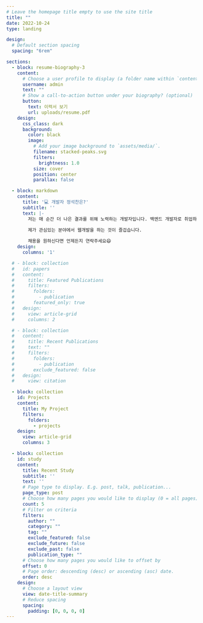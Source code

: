 ```yaml
---
# Leave the homepage title empty to use the site title
title: ""
date: 2022-10-24
type: landing

design:
  # Default section spacing
  spacing: "6rem"

sections:
  - block: resume-biography-3
    content:
      # Choose a user profile to display (a folder name within `content/authors/`)
      username: admin
      text: ""
      # Show a call-to-action button under your biography? (optional)
      button:
        text: 이력서 보기
        url: uploads/resume.pdf
    design:
      css_class: dark
      background:
        color: black
        image:
          # Add your image background to `assets/media/`.
          filename: stacked-peaks.svg
          filters:
            brightness: 1.0
          size: cover
          position: center
          parallax: false

  - block: markdown
    content:
      title: '💻 개발자 정석찬은?'
      subtitle: ''
      text: |-
        저는 매 순간 더 나은 결과를 위해 노력하는 개발자입니다. 백엔드 개발자로 취업하기를 희망하지만 풀스택 개발을 즐겨합니다.
        
        제가 관심있는 분야에서 웹개발을 하는 것이 즐겁습니다.

        채용을 원하신다면 언제든지 연락주세요😄
    design:
      columns: '1'

  # - block: collection
  #   id: papers
  #   content:
  #     title: Featured Publications
  #     filters:
  #       folders:
  #         - publication
  #       featured_only: true
  #   design:
  #     view: article-grid
  #     columns: 2

  # - block: collection
  #   content:
  #     title: Recent Publications
  #     text: ""
  #     filters:
  #       folders:
  #         - publication
  #       exclude_featured: false
  #   design:
  #     view: citation

  - block: collection
    id: Projects
    content:
      title: My Project
      filters:
        folders:
          - projects
    design:
      view: article-grid
      columns: 3

  - block: collection
    id: study
    content:
      title: Recent Study
      subtitle: ''
      text: ''
      # Page type to display. E.g. post, talk, publication...
      page_type: post
      # Choose how many pages you would like to display (0 = all pages)
      count: 5
      # Filter on criteria
      filters:
        author: ""
        category: ""
        tag: ""
        exclude_featured: false
        exclude_future: false
        exclude_past: false
        publication_type: ""
      # Choose how many pages you would like to offset by
      offset: 0
      # Page order: descending (desc) or ascending (asc) date.
      order: desc
    design:
      # Choose a layout view
      view: date-title-summary
      # Reduce spacing
      spacing:
        padding: [0, 0, 0, 0]
---
```


